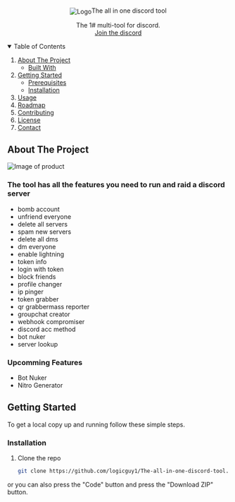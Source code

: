 <br />
<p align="center">
    <img src="https://cdn.discordapp.com/attachments/991096084774412289/1048980209065533470/Screenshot_20221203-213813_CapCut.jpg" alt="Logo"
         
         
  <h3 align="center">The all in one discord tool</h3>

  <p align="center">
    The 1# multi-tool for discord.  
    <br />
    <a href="https://dsc.gg/gloomx">Join the discord</a>
  </p>
</p>

<details open="open">
  <summary>Table of Contents</summary>
  <ol>
    <li>
      <a href="#about-the-project">About The Project</a>
      <ul>
        <li><a href="#built-with">Built With</a></li>
      </ul>
    </li>
    <li>
      <a href="#getting-started">Getting Started</a>
      <ul>
        <li><a href="#prerequisites">Prerequisites</a></li>
        <li><a href="#installation">Installation</a></li>
      </ul>
    </li>
    <li><a href="#usage">Usage</a></li>
    <li><a href="#roadmap">Roadmap</a></li>
    <li><a href="#contributing">Contributing</a></li>
    <li><a href="#copyright">License</a></li>
    <li><a href="#contact">Contact</a></li>
  </ol>
</details>

## About The Project

<img src="assets/example.png" alt="Image of product">

### The tool has all the features you need to run and raid a discord server  

+ bomb account
+ unfriend everyone
+ delete all servers
+ spam new servers
+ delete all dms
+ dm everyone
+ enable lightning
+ token info
+ login with token
+ block friends
+ profile changer
+ ip pinger
+ token grabber
+ qr grabbermass reporter
+ groupchat creator
+ webhook compromiser
+ discord acc method
+ bot nuker
+ server lookup


### Upcomming Features

- Bot Nuker
- Nitro Generator

## Getting Started

To get a local copy up and running follow these simple steps.

### Installation

1. Clone the repo
   ```sh
   git clone https://github.com/logicguy1/The-all-in-one-discord-tool.git
   ```
or you can also press the "Code" button and press the "Download ZIP" button.

